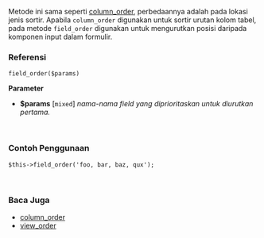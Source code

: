 Metode ini sama seperti [column_order](./column_order), perbedaannya adalah pada lokasi jenis sortir. Apabila `column_order` digunakan untuk sortir urutan kolom tabel, pada metode `field_order` digunakan untuk mengurutkan posisi daripada komponen input dalam formulir.

### Referensi
`field_order($params)`

**Parameter**
* **$params** [`mixed`] *nama-nama field yang diprioritaskan untuk diurutkan pertama.*

&nbsp;

### Contoh Penggunaan
`$this->field_order('foo, bar, baz, qux');`

&nbsp;

### Baca Juga
* [column_order](./column_order)
* [view_order](./view_order)
